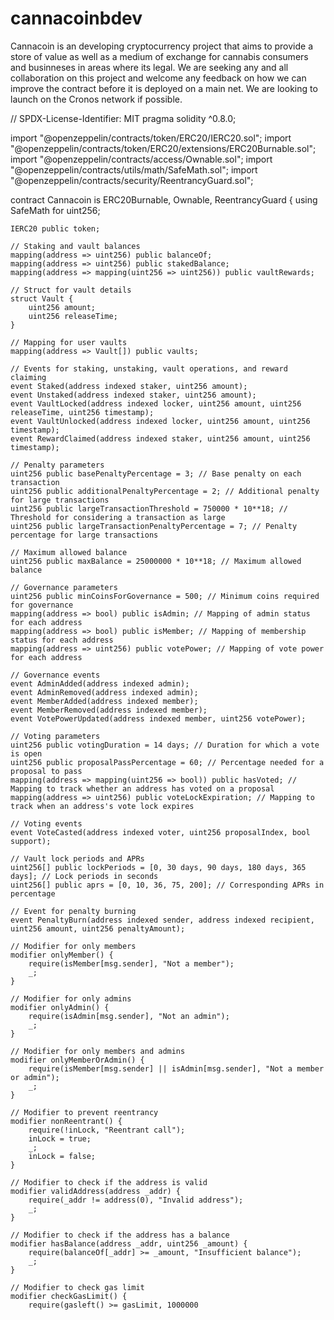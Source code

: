 # cannacoinbdev
Cannacoin is an developing cryptocurrency project that aims to provide a store of value as well as a medium of exchange for cannabis consumers and businneses in areas where its legal. We are seeking any and all collaboration on this project and welcome any feedback on how we can improve the contract before it is deployed on a main net. We are looking to launch on the Cronos network if possible. 

// SPDX-License-Identifier: MIT
pragma solidity ^0.8.0;

import "@openzeppelin/contracts/token/ERC20/IERC20.sol";
import "@openzeppelin/contracts/token/ERC20/extensions/ERC20Burnable.sol";
import "@openzeppelin/contracts/access/Ownable.sol";
import "@openzeppelin/contracts/utils/math/SafeMath.sol";
import "@openzeppelin/contracts/security/ReentrancyGuard.sol";

contract Cannacoin is ERC20Burnable, Ownable, ReentrancyGuard {
    using SafeMath for uint256;

    IERC20 public token;

    // Staking and vault balances
    mapping(address => uint256) public balanceOf;
    mapping(address => uint256) public stakedBalance;
    mapping(address => mapping(uint256 => uint256)) public vaultRewards;

    // Struct for vault details
    struct Vault {
        uint256 amount;
        uint256 releaseTime;
    }

    // Mapping for user vaults
    mapping(address => Vault[]) public vaults;

    // Events for staking, unstaking, vault operations, and reward claiming
    event Staked(address indexed staker, uint256 amount);
    event Unstaked(address indexed staker, uint256 amount);
    event VaultLocked(address indexed locker, uint256 amount, uint256 releaseTime, uint256 timestamp);
    event VaultUnlocked(address indexed locker, uint256 amount, uint256 timestamp);
    event RewardClaimed(address indexed staker, uint256 amount, uint256 timestamp);

    // Penalty parameters
    uint256 public basePenaltyPercentage = 3; // Base penalty on each transaction
    uint256 public additionalPenaltyPercentage = 2; // Additional penalty for large transactions
    uint256 public largeTransactionThreshold = 750000 * 10**18; // Threshold for considering a transaction as large
    uint256 public largeTransactionPenaltyPercentage = 7; // Penalty percentage for large transactions

    // Maximum allowed balance
    uint256 public maxBalance = 25000000 * 10**18; // Maximum allowed balance

    // Governance parameters
    uint256 public minCoinsForGovernance = 500; // Minimum coins required for governance
    mapping(address => bool) public isAdmin; // Mapping of admin status for each address
    mapping(address => bool) public isMember; // Mapping of membership status for each address
    mapping(address => uint256) public votePower; // Mapping of vote power for each address

    // Governance events
    event AdminAdded(address indexed admin);
    event AdminRemoved(address indexed admin);
    event MemberAdded(address indexed member);
    event MemberRemoved(address indexed member);
    event VotePowerUpdated(address indexed member, uint256 votePower);

    // Voting parameters
    uint256 public votingDuration = 14 days; // Duration for which a vote is open
    uint256 public proposalPassPercentage = 60; // Percentage needed for a proposal to pass
    mapping(address => mapping(uint256 => bool)) public hasVoted; // Mapping to track whether an address has voted on a proposal
    mapping(address => uint256) public voteLockExpiration; // Mapping to track when an address's vote lock expires

    // Voting events
    event VoteCasted(address indexed voter, uint256 proposalIndex, bool support);

    // Vault lock periods and APRs
    uint256[] public lockPeriods = [0, 30 days, 90 days, 180 days, 365 days]; // Lock periods in seconds
    uint256[] public aprs = [0, 10, 36, 75, 200]; // Corresponding APRs in percentage

    // Event for penalty burning
    event PenaltyBurn(address indexed sender, address indexed recipient, uint256 amount, uint256 penaltyAmount);

    // Modifier for only members
    modifier onlyMember() {
        require(isMember[msg.sender], "Not a member");
        _;
    }

    // Modifier for only admins
    modifier onlyAdmin() {
        require(isAdmin[msg.sender], "Not an admin");
        _;
    }

    // Modifier for only members and admins
    modifier onlyMemberOrAdmin() {
        require(isMember[msg.sender] || isAdmin[msg.sender], "Not a member or admin");
        _;
    }

    // Modifier to prevent reentrancy
    modifier nonReentrant() {
        require(!inLock, "Reentrant call");
        inLock = true;
        _;
        inLock = false;
    }

    // Modifier to check if the address is valid
    modifier validAddress(address _addr) {
        require(_addr != address(0), "Invalid address");
        _;
    }

    // Modifier to check if the address has a balance
    modifier hasBalance(address _addr, uint256 _amount) {
        require(balanceOf[_addr] >= _amount, "Insufficient balance");
        _;
    }

    // Modifier to check gas limit
    modifier checkGasLimit() {
        require(gasleft() >= gasLimit, 1000000


